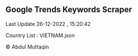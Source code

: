 

## Google Trends Keywords Scraper 
 
Last Update 26-12-2022 , 15:20:42

Country List :
VIETNAM.json



© Abdul Muttaqin 
